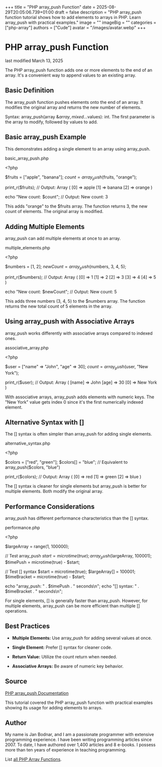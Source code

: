 +++
title = "PHP array_push Function"
date = 2025-08-29T20:05:06.739+01:00
draft = false
description = "PHP array_push function tutorial shows how to add elements to arrays in PHP. Learn array_push with practical examples."
image = ""
imageBig = ""
categories = ["php-array"]
authors = ["Cude"]
avatar = "/images/avatar.webp"
+++

# PHP array_push Function

last modified March 13, 2025

The PHP array_push function adds one or more elements to the end
of an array. It's a convenient way to append values to an existing array.

## Basic Definition

The array_push function pushes elements onto the end of an array.
It modifies the original array and returns the new number of elements.

Syntax: array_push(array &amp;$array, mixed ...$values): int. The
first parameter is the array to modify, followed by values to add.

## Basic array_push Example

This demonstrates adding a single element to an array using array_push.

basic_array_push.php
  

&lt;?php

$fruits = ["apple", "banana"];
$count = array_push($fruits, "orange");

print_r($fruits);
// Output: Array ( [0] =&gt; apple [1] =&gt; banana [2] =&gt; orange )

echo "New count: $count"; // Output: New count: 3

This adds "orange" to the $fruits array. The function returns 3, the new
count of elements. The original array is modified.

## Adding Multiple Elements

array_push can add multiple elements at once to an array.

multiple_elements.php
  

&lt;?php

$numbers = [1, 2];
$newCount = array_push($numbers, 3, 4, 5);

print_r($numbers);
// Output: Array ( [0] =&gt; 1 [1] =&gt; 2 [2] =&gt; 3 [3] =&gt; 4 [4] =&gt; 5 )

echo "New count: $newCount"; // Output: New count: 5

This adds three numbers (3, 4, 5) to the $numbers array. The function
returns the new total count of 5 elements in the array.

## Using array_push with Associative Arrays

array_push works differently with associative arrays compared to indexed ones.

associative_array.php
  

&lt;?php

$user = ["name" =&gt; "John", "age" =&gt; 30];
$count = array_push($user, "New York");

print_r($user);
// Output: Array ( [name] =&gt; John [age] =&gt; 30 [0] =&gt; New York )

With associative arrays, array_push adds elements with numeric keys. The
"New York" value gets index 0 since it's the first numerically indexed element.

## Alternative Syntax with []

The [] syntax is often simpler than array_push for adding single elements.

alternative_syntax.php
  

&lt;?php

$colors = ["red", "green"];
$colors[] = "blue"; // Equivalent to array_push($colors, "blue")

print_r($colors);
// Output: Array ( [0] =&gt; red [1] =&gt; green [2] =&gt; blue )

The [] syntax is cleaner for single elements but array_push is better for
multiple elements. Both modify the original array.

## Performance Considerations

array_push has different performance characteristics than the [] syntax.

performance.php
  

&lt;?php

$largeArray = range(1, 100000);

// Test array_push
$start = microtime(true);
array_push($largeArray, 100001);
$timePush = microtime(true) - $start;

// Test [] syntax
$start = microtime(true);
$largeArray[] = 100001;
$timeBracket = microtime(true) - $start;

echo "array_push: " . $timePush . " seconds\n";
echo "[] syntax: " . $timeBracket . " seconds\n";

For single elements, [] is generally faster than array_push. However, for
multiple elements, array_push can be more efficient than multiple [] operations.

## Best Practices

- **Multiple Elements:** Use array_push for adding several values at once.

- **Single Element:** Prefer [] syntax for cleaner code.

- **Return Value:** Utilize the count return when needed.

- **Associative Arrays:** Be aware of numeric key behavior.

## Source

[PHP array_push Documentation](https://www.php.net/manual/en/function.array-push.php)

This tutorial covered the PHP array_push function with practical
examples showing its usage for adding elements to arrays.

## Author

My name is Jan Bodnar, and I am a passionate programmer with extensive
programming experience. I have been writing programming articles since 2007.
To date, I have authored over 1,400 articles and 8 e-books. I possess more
than ten years of experience in teaching programming.

List [all PHP Array Functions](/php/#php-array).